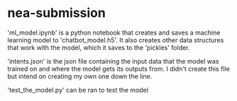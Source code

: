 # nea-submission

'ml_model.ipynb' is a python notebook that creates and saves a machine learning model to 'chatbot_model.h5'.
It also creates other data structures that work with the model, which it saves to the 'pickles' folder.

'intents.json' is the json file containing the input data that the model was trained on and where the model gets its outputs from.
I didn't create this file but intend on creating my own one down the line.

'test_the_model.py' can be ran to test the model
